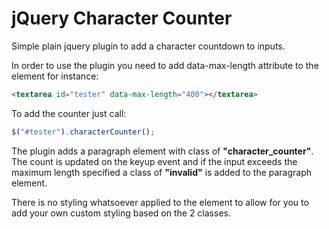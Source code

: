 jQuery Character Counter
========================

Simple plain jquery plugin to add a character countdown to inputs.

In order to use the plugin you need to add data-max-length attribute to the element for instance:
```html
<textarea id="tester" data-max-length="400"></textarea>
```

To add the counter just call:

```javascript
$("#tester").characterCounter();
```
  
The plugin adds a paragraph element with class of **"character_counter"**. The count is updated on the keyup event and if the input exceeds the maximum length specified a class of **"invalid"** is added to the paragraph element. 

There is no styling whatsoever applied to the element to allow for you to add your own custom styling based on the 2 classes.

